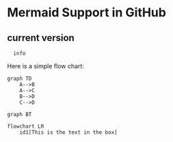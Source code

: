# Mermaid Support in GitHub

## current version

```mermaid
  info
```

Here is a simple flow chart:

```mermaid
graph TD
    A-->B
    A-->C
    B-->D
    C-->D
```

```mermaid
graph BT

flowchart LR
    id1[This is the text in the box]
```

